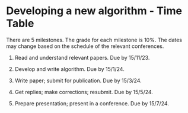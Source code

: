 <div dir='ltr' lang='en'>

# Developing a new algorithm - Time Table

There are 5 milestones. The grade for each milestone is 10%. The dates may change based on the schedule of the relevant conferences.

1. Read and understand relevant papers. Due by 15/11/23.

2. Develop and write algorithm. Due by 15/1/24.

3. Write paper; submit for publication. Due by 15/3/24.

4. Get replies; make corrections; resubmit. Due by 15/5/24.

5. Prepare presentation; present in a conference. Due by 15/7/24.


</div>